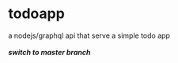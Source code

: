 # todoapp
a nodejs/graphql api that serve a simple todo app </br>
</br>
***switch to master branch***
